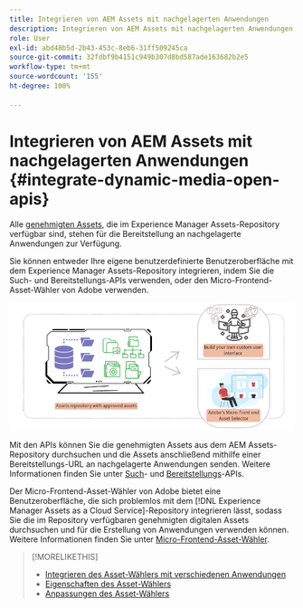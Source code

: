 ```yaml
---
title: Integrieren von AEM Assets mit nachgelagerten Anwendungen
description: Integrieren von AEM Assets mit nachgelagerten Anwendungen
role: User
exl-id: abd48b5d-2b43-453c-8eb6-31ff509245ca
source-git-commit: 32fdbf9b4151c949b307d8bd587ade163682b2e5
workflow-type: tm+mt
source-wordcount: '155'
ht-degree: 100%

---
```


# Integrieren von AEM Assets mit nachgelagerten Anwendungen {#integrate-dynamic-media-open-apis}

Alle [genehmigten Assets](/help/assets/approve-assets.md), die im Experience Manager Assets-Repository verfügbar sind, stehen für die Bereitstellung an nachgelagerte Anwendungen zur Verfügung.

Sie können entweder Ihre eigene benutzerdefinierte Benutzeroberfläche mit dem Experience Manager Assets-Repository integrieren, indem Sie die Such- und Bereitstellungs-APIs verwenden, oder den Micro-Frontend-Asset-Wähler von Adobe verwenden.

![Integration mit dem AEM Assets-Repository](assets/asset-selector-integration.png)

Mit den APIs können Sie die genehmigten Assets aus dem AEM Assets-Repository durchsuchen und die Assets anschließend mithilfe einer Bereitstellungs-URL an nachgelagerte Anwendungen senden. Weitere Informationen finden Sie unter [Such](/help/assets/search-assets-api.md)- und [Bereitstellungs](/help/assets/deliver-assets-apis.md)-APIs.

Der Micro-Frontend-Asset-Wähler von Adobe bietet eine Benutzeroberfläche, die sich problemlos mit dem [!DNL Experience Manager Assets as a Cloud Service]-Repository integrieren lässt, sodass Sie die im Repository verfügbaren genehmigten digitalen Assets durchsuchen und für die Erstellung von Anwendungen verwenden können. Weitere Informationen finden Sie unter [Micro-Frontend-Asset-Wähler](/help/assets/overview-asset-selector.md).

>[!MORELIKETHIS]
>
>* [Integrieren des Asset-Wählers mit verschiedenen Anwendungen](/help/assets/integrate-asset-selector.md)
>* [Eigenschaften des Asset-Wählers](/help/assets/asset-selector-properties.md)
>* [Anpassungen des Asset-Wählers](/help/assets/asset-selector-customization.md)

